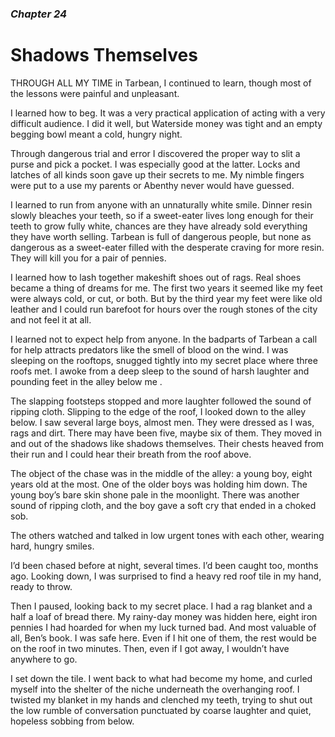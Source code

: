 ### *Chapter 24*

# Shadows Themselves

THROUGH ALL MY TIME in Tarbean, I continued to learn, though most of the lessons were painful and unpleasant.

I learned how to beg. It was a very practical application of acting with a very difficult audience. I did it well, but Waterside money was tight and an empty begging bowl meant a cold, hungry night.

Through dangerous trial and error I discovered the proper way to slit a purse and pick a pocket. I was especially good at the latter. Locks and latches of all kinds soon gave up their secrets to me. My nimble fingers were put to a use my parents or Abenthy never would have guessed.

I learned to run from anyone with an unnaturally white smile. Dinner resin slowly bleaches your teeth, so if a sweet-eater lives long enough for their teeth to grow fully white, chances are they have already sold everything they have worth selling. Tarbean is full of dangerous people, but none as dangerous as a sweet-eater filled with the desperate craving for more resin. They will kill you for a pair of pennies.

I learned how to lash together makeshift shoes out of rags. Real shoes became a thing of dreams for me. The first two years it seemed like my feet were always cold, or cut, or both. But by the third year my feet were like old leather and I could run barefoot for hours over the rough stones of the city and not feel it at all.

I learned not to expect help from anyone. In the badparts of Tarbean a call for help attracts predators like the smell of blood on the wind. I was sleeping on the rooftops, snugged tightly into my secret place where three roofs met. I awoke from a deep sleep to the sound of harsh laughter and pounding feet in the alley below me .

The slapping footsteps stopped and more laughter followed the sound of ripping cloth. Slipping to the edge of the roof, I looked down to the alley below. I saw several large boys, almost men. They were dressed as I was, rags and dirt. There may have been five, maybe six of them. They moved in and out of the shadows like shadows themselves. Their chests heaved from their run and I could hear their breath from the roof above.

The object of the chase was in the middle of the alley: a young boy, eight years old at the most. One of the older boys was holding him down. The young boy’s bare skin shone pale in the moonlight. There was another sound of ripping cloth, and the boy gave a soft cry that ended in a choked sob.

The others watched and talked in low urgent tones with each other, wearing hard, hungry smiles.

I’d been chased before at night, several times. I’d been caught too, months ago. Looking down, I was surprised to find a heavy red roof tile in my hand, ready to throw.

Then I paused, looking back to my secret place. I had a rag blanket and a half a loaf of bread there. My rainy-day money was hidden here, eight iron pennies I had hoarded for when my luck turned bad. And most valuable of all, Ben’s book. I was safe here. Even if I hit one of them, the rest would be on the roof in two minutes. Then, even if I got away, I wouldn’t have anywhere to go.

I set down the tile. I went back to what had become my home, and curled myself into the shelter of the niche underneath the overhanging roof. I twisted my blanket in my hands and clenched my teeth, trying to shut out the low rumble of conversation punctuated by coarse laughter and quiet, hopeless sobbing from below.

